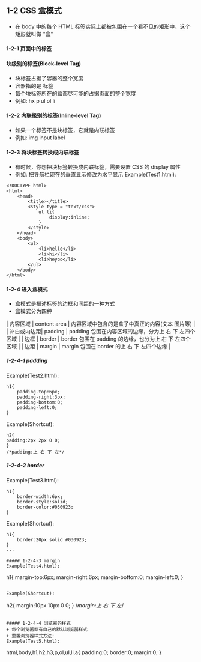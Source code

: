 ## 1-2 CSS 盒模式
+ 在 body 中的每个 HTML 标签实际上都被包围在一个看不见的矩形中，这个矩形就叫做 "盒"

#### 1-2-1 页面中的标签
#### 块级别的标签(Block-level Tag)
+ 块标签占据了容器的整个宽度
+ 容器指的是 <body> 标签
+ 每个块标签所在的盒都尽可能的占据页面的整个宽度
+ 例如: hx p ul ol li

#### 1-2-2 内联级别的标签(Inline-level Tag)
+ 如果一个标签不是块标签，它就是内联标签
+ 例如: img input label

#### 1-2-3 将块标签转换成内联标签
+ 有时候，你想把块标签转换成内联标签，需要设置 CSS 的 display 属性
+ 例如: 把导航栏现在的垂直显示修改为水平显示
Example(Test1.html):
```
<!DOCTYPE html>
<html>
    <head>
        <title></title>
        <style type = "text/css">
            ul li{
                display:inline;
            }
        </style>
    </head>
    <body>
        <ul>
            <li>hello</li>
            <li>hi</li>
            <li>heyoo</li>
        </ul>
    </body>
</html>
```

#### 1-2-4 进入盒模式
+ 盒模式是描述标签的边框和间距的一种方式
+ 盒模式分为四种

| 内容区域 | content area | 内容区域中包含的是盒子中真正的内容(文本 图片等) |
| 补白或内边距| padding | padding 包围在内容区域的边缘，分为上 右 下 左四个区域 |
| 边框 | border | border 包围在 padding 的边缘，也分为上 右 下 左四个区域 |
| 边距 | margin | margin 包围在 border 的上 右 下 左四个边缘 |

##### 1-2-4-1 padding
Example(Test2.html):
```
h1{
    padding-top:6px;
    padding-right:3px;
    padding-bottom:0;
    padding-left:0;
}
```

Example(Shortcut):
```
h2{
padding:2px 2px 0 0;
}
/*padding:上 右 下 左*/
```

##### 1-2-4-2 border
Example(Test3.html):
```
h1{
    border-width:6px;
    border-style:solid;
    border-color:#030923;
}
```

Example(Shortcut):
```
h1{
    border:20px solid #030923;
}
···

##### 1-2-4-3 margin
Example(Test4.html):
```
h1{
    margin-top:6px;
    margin-right:6px;
    margin-bottom:0;
    margin-left:0;
}
```

Example(Shortcut):
```
h2{
margin:10px 10px 0 0;
}
/*margin:上 右 下 左*/
```

##### 1-2-4-4 浏览器的样式
+ 每个浏览器都有自己的默认浏览器样式
+ 重置浏览器样式方法:
Example(Test5.html):
```
html,body,h1,h2,h3,p,ol,ul,li,a{
    padding:0;
    border:0;
    margin:0;
}
```

